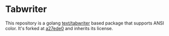 # Tabwriter

This repository is a golang [text/tabwriter](https://golang.org/pkg/text/tabwriter/) based package that supports ANSI color.
It's forked at [a27ede0](https://github.com/golang/go/tree/a27ede0ba9cd038582ea459f3c0e8419af4a2b88/src/text/tabwriter) and inherits its license.
